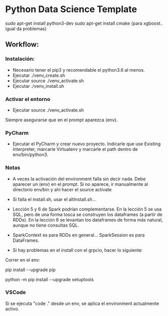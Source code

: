 # Python Data Science Template



sudo apt-get install python3-dev
sudo apt-get install cmake (para xgboost.. igual da problemas)


## Workflow:

### Instalación:

- Necesario tener el pip3 y recomendable el python3.6 al menos.
- Ejecutar ./venv_create.sh
- Ejecutar source ./venv_activate.sh
- Ejecutar ./venv_install.sh

### Activar el entorno

- Ejecutar source ./venv_activate.sh

Siempre asegurarse que en el prompt aparezca (env).


### PyCharm

- Ejecutar el PyCharm y crear nuevo proyecto. Indicarle que use Existing Interpreter, marcarle Virtualenv y marcarle el path dentro de env/bin/python3.



### Notas

- A veces la activación del environment falla sin decir nada. Debe aparecer un (env) en el prompt. Si no aparece, ir manualmente al directorio env/bin y ahí hacer el source activate

- Si falla el install.sh, usar el altInstall.sh...

- Lección 5 y 6 de Spark podrían complementarse. En la lección 5 se usa SQL, pero de una forma tosca se construyen los dataframes (a partir de RDDs). En la lección 6 se levantan los dataframes de forma más natural, aunque no tiene consultas SQL.

- SparkContext es para RDDs en general... SparkSession es para DataFrames.

- Si hay problemas en el install con el grpcio, hacer lo siguiente:

Correr en el env:

pip install --upgrade pip

python -m pip install --upgrade setuptools


### VSCode

Si se ejecuta "code ." desde un env, se aplica el environment actualmente activo.



